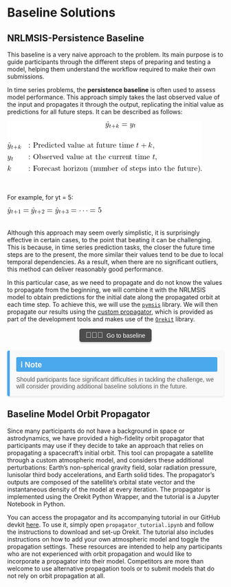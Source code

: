 # Baseline Solutions

## NRLMSIS-Persistence Baseline 

This baseline is a very naive approach to the problem. Its main purpose is to guide participants through the different steps of preparing and testing a model, helping them understand the workflow required to make their own submissions.

In time series problems, the **persistence baseline** is often used to assess model performance. This approach simply takes the last observed value of the input and propagates it through the output, replicating the initial value as predictions for all future steps. It can be described as follows:


 ![](_img/PersistenceForm.png)

<br>

For example, for yt = 5:

 ![](_img/PersistenceExample.png)

<br>
Although this approach may seem overly simplistic, it is surprisingly effective in certain cases, to the point that beating it can be challenging. This is because, in time series prediction tasks, the closer the future time steps are to the present, the more similar their values tend to be due to local temporal dependencies. As a result, when there are no significant outliers, this method can deliver reasonably good performance.

In this particular case, as we need to propagate and do not know the values to propagate from the beginning, we will combine it with the NRLMSIS model to obtain predictions for the initial date along the propagated orbit at each time step. To achieve this, we will use the [`pymsis`](https://swxtrec.github.io/pymsis/) library. We will then propagate our results using the [custom propagator](https://github.com/ARCLab-MIT/STORM-AI-devkit-2025/tree/main/orbit_propagator), which is provided as part of the development tools and makes use of the [`Orekit`](https://www.orekit.org/) library. 

<!-- Baseline Solutions Section -->
<div align="center" style="margin-bottom: 20px;">
    <!-- Centered Button with Emoji -->
    <div style="display: inline-flex; align-items: center; background-color: #4d4d4d; color: #ffffff; border-radius: 5px; padding: 5px 15px; font-family: Arial, sans-serif; font-size: 14px; text-align: center; box-shadow: 0 2px 4px rgba(0, 0, 0, 0.2);">
        <span style="margin-right: 8px; font-size: 18px;">👩🏾‍💻</span>
        <a href="https://github.com/ARCLab-MIT/STORM-AI-devkit-2025/tree/main/baselines/persistence" target="_blank" style="color: #ffffff; text-decoration: none;">
            Go to baseline
        </a>
    </div>
</div>

<!-- Quote Block -->
<div style="display: flex; flex-direction: column; background-color: #f9f9f9; border-left: 6px solid #4aa8ec; border-radius: 4px; padding: 15px; margin: 20px 0; box-shadow: 0 2px 4px rgba(0, 0, 0, 0.1); font-family: Arial, sans-serif;">
    <div style="font-size: 18px; font-weight: bold; color: #ffffff; background-color: #4aa8ec; display: inline-block; padding: 5px 10px; border-radius: 3px; margin-bottom: 10px;">ℹ️ Note</div>
    <p style="font-size: 14px; margin: 0; color: #555;">Should participants face significant difficulties in tackling the challenge, we will consider providing additional baseline solutions in the future.</p>
</div>

## Baseline Model Orbit Propagator

Since many participants do not have a background in space or astrodynamics, we have provided a high-fidelity orbit propagator that participants may use if they decide to take an approach that relies on propagating a spacecraft’s initial orbit. This tool can propagate a satellite through a custom atmospheric model, and considers these additional perturbations: Earth’s non-spherical gravity field, solar radiation pressure, lunisolar third body accelerations, and Earth solid tides. The propagator’s outputs are composed of the satellite’s orbital state vector and the instantaneous density of the model at every iteration. The propagator is implemented using the Orekit Python Wrapper, and the tutorial is a Jupyter Notebook in Python.

You can access the propagator and its accompanying tutorial in our GitHub devkit [here](https://github.com/ARCLab-MIT/STORM-AI-devkit-2025/tree/main/orbit_propagator). To use it, simply open `propagator_tutorial.ipynb` and follow the instructions to download and set-up Orekit. The tutorial also includes instructions on how to add your own atmospheric model and toggle the propagation settings. These resources are intended to help any participants who are not experienced with orbit propagation and would like to incorporate a propagator into their model. Competitors are more than welcome to use alternative propagation tools or to submit models that do not rely on orbit propagation at all. 

